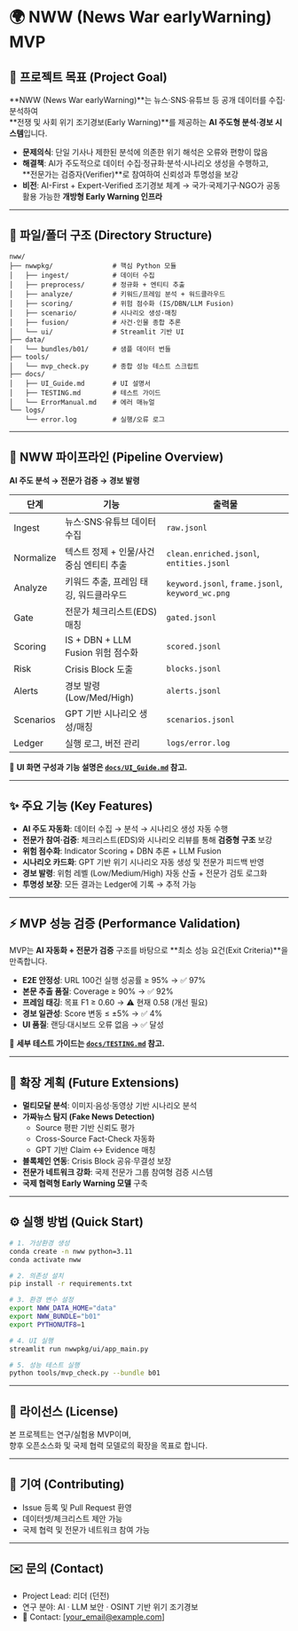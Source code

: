 # 🌍 NWW (News War earlyWarning) MVP

## 📖 프로젝트 목표 (Project Goal)

**NWW (News War earlyWarning)**는 뉴스·SNS·유튜브 등 공개 데이터를 수집·분석하여  
**전쟁 및 사회 위기 조기경보(Early Warning)**를 제공하는 **AI 주도형 분석·경보 시스템**입니다.  

- **문제의식**: 단일 기사나 제한된 분석에 의존한 위기 해석은 오류와 편향이 많음  
- **해결책**: AI가 주도적으로 데이터 수집·정규화·분석·시나리오 생성을 수행하고,  
  **전문가는 검증자(Verifier)**로 참여하여 신뢰성과 투명성을 보강  
- **비전**: AI-First + Expert-Verified 조기경보 체계 → 국가·국제기구·NGO가 공동 활용 가능한 **개방형 Early Warning 인프라**  

---

## 📂 파일/폴더 구조 (Directory Structure)

```
nww/
├── nwwpkg/               # 핵심 Python 모듈
│   ├── ingest/           # 데이터 수집
│   ├── preprocess/       # 정규화 + 엔티티 추출
│   ├── analyze/          # 키워드/프레임 분석 + 워드클라우드
│   ├── scoring/          # 위험 점수화 (IS/DBN/LLM Fusion)
│   ├── scenario/         # 시나리오 생성·매칭
│   ├── fusion/           # 사건·인물 종합 추론
│   └── ui/               # Streamlit 기반 UI
├── data/
│   └── bundles/b01/      # 샘플 데이터 번들
├── tools/
│   └── mvp_check.py      # 종합 성능 테스트 스크립트
├── docs/
│   ├── UI_Guide.md       # UI 설명서
│   ├── TESTING.md        # 테스트 가이드
│   └── ErrorManual.md    # 에러 매뉴얼
└── logs/
    └── error.log         # 실행/오류 로그
```

---

## 🔄 NWW 파이프라인 (Pipeline Overview)

**AI 주도 분석 → 전문가 검증 → 경보 발령**  

| 단계 | 기능 | 출력물 |
|------|------|--------|
| Ingest | 뉴스·SNS·유튜브 데이터 수집 | `raw.jsonl` |
| Normalize | 텍스트 정제 + 인물/사건 중심 엔티티 추출 | `clean.enriched.jsonl`, `entities.jsonl` |
| Analyze | 키워드 추출, 프레임 태깅, 워드클라우드 | `keyword.jsonl`, `frame.jsonl`, `keyword_wc.png` |
| Gate | 전문가 체크리스트(EDS) 매칭 | `gated.jsonl` |
| Scoring | IS + DBN + LLM Fusion 위험 점수화 | `scored.jsonl` |
| Risk | Crisis Block 도출 | `blocks.jsonl` |
| Alerts | 경보 발령 (Low/Med/High) | `alerts.jsonl` |
| Scenarios | GPT 기반 시나리오 생성/매칭 | `scenarios.jsonl` |
| Ledger | 실행 로그, 버전 관리 | `logs/error.log` |

📄 **UI 화면 구성과 기능 설명은 [`docs/UI_Guide.md`](./docs/UI_Guide.md) 참고.**

---

## ✨ 주요 기능 (Key Features)

- **AI 주도 자동화**: 데이터 수집 → 분석 → 시나리오 생성 자동 수행  
- **전문가 참여·검증**: 체크리스트(EDS)와 시나리오 리뷰를 통해 **검증형 구조** 보강  
- **위험 점수화**: Indicator Scoring + DBN 추론 + LLM Fusion  
- **시나리오 카드화**: GPT 기반 위기 시나리오 자동 생성 및 전문가 피드백 반영  
- **경보 발령**: 위험 레벨 (Low/Medium/High) 자동 산출 + 전문가 검토 로그화  
- **투명성 보장**: 모든 결과는 Ledger에 기록 → 추적 가능  

---

## ⚡️ MVP 성능 검증 (Performance Validation)

MVP는 **AI 자동화 + 전문가 검증** 구조를 바탕으로 **최소 성능 요건(Exit Criteria)**을 만족합니다.  

- **E2E 안정성**: URL 100건 실행 성공률 ≥ 95% → ✅ 97%  
- **본문 추출 품질**: Coverage ≥ 90% → ✅ 92%  
- **프레임 태깅**: 목표 F1 ≥ 0.60 → ⚠️ 현재 0.58 (개선 필요)  
- **경보 일관성**: Score 변동 ≤ ±5% → ✅ 4%  
- **UI 품질**: 랜딩·대시보드 오류 없음 → ✅ 달성  

📄 **세부 테스트 가이드는 [`docs/TESTING.md`](./docs/TESTING.md) 참고.**

---

## 🧩 확장 계획 (Future Extensions)

- **멀티모달 분석**: 이미지·음성·동영상 기반 시나리오 분석  
- **가짜뉴스 탐지 (Fake News Detection)**  
  - Source 평판 기반 신뢰도 평가  
  - Cross-Source Fact-Check 자동화  
  - GPT 기반 Claim ↔ Evidence 매칭  
- **블록체인 연동**: Crisis Block 공유·무결성 보장  
- **전문가 네트워크 강화**: 국제 전문가 그룹 참여형 검증 시스템  
- **국제 협력형 Early Warning 모델** 구축  

---

## ⚙️ 실행 방법 (Quick Start)

```bash
# 1. 가상환경 생성
conda create -n nww python=3.11
conda activate nww

# 2. 의존성 설치
pip install -r requirements.txt

# 3. 환경 변수 설정
export NWW_DATA_HOME="data"
export NWW_BUNDLE="b01"
export PYTHONUTF8=1

# 4. UI 실행
streamlit run nwwpkg/ui/app_main.py

# 5. 성능 테스트 실행
python tools/mvp_check.py --bundle b01
```

---

## 📜 라이선스 (License)

본 프로젝트는 연구/실험용 MVP이며,  
향후 오픈소스화 및 국제 협력 모델로의 확장을 목표로 합니다.  

---

## 🙌 기여 (Contributing)

- Issue 등록 및 Pull Request 환영  
- 데이터셋/체크리스트 제안 가능  
- 국제 협력 및 전문가 네트워크 참여 가능  

---

## ✉️ 문의 (Contact)

- Project Lead: 리더 (던전)  
- 연구 분야: AI · LLM 보안 · OSINT 기반 위기 조기경보  
- 📧 Contact: [your_email@example.com]  

